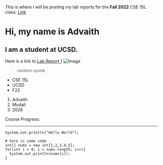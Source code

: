 *This* is where I will be posting my lab reports for the **Fall 2022** CSE 15L class. [Link](https://github.com)
# Hi, my name is Advaith
## I am a student at UCSD.
Here is a link to [Lab Report 1](https://advaithm22.github.io/cse15l-lab-reports/lab-report-1-week-0.html)
![Image](![png-clipart-emoji-smiley-emoticon-computer-icons-sunglasses-emoji-heart-wikimedia-commons](https://user-images.githubusercontent.com/80607809/191866556-5d0fa9fc-34f4-48e4-a17d-4c7d35cc3349.png)
)

> random quote 

* CSE 15L
* UCSD
* F22

1. Advaith
2. Modali
3. 2026

Course Progress:

---

`System.out.println("Hello World");`

```
# here is some code
int[] nums = new int[1,2,3,4,5];
for(int i = 0; i < nums.length; i++){
  System.out.println(nums[i]);
}

```
